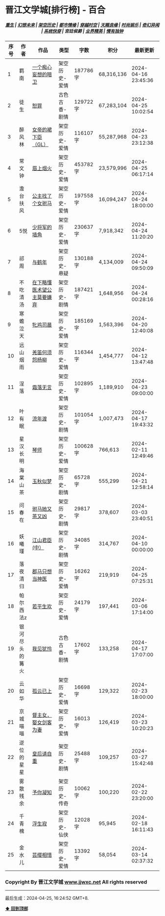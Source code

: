 # 晋江文学城[排行榜] - 百合

<h5 align="center">
	<a href="https://github.com/amaliegay/jjwxc-charts/blob/main/重生.md">重生</a> |
	<a href="https://github.com/amaliegay/jjwxc-charts/blob/main/幻想未来.md">幻想未来</a> |
	<a href="https://github.com/amaliegay/jjwxc-charts/blob/main/架空历史.md">架空历史</a> |
	<a href="https://github.com/amaliegay/jjwxc-charts/blob/main/都市情缘.md">都市情缘</a> |
	<a href="https://github.com/amaliegay/jjwxc-charts/blob/main/README.md">穿越时空</a> |
	<a href="https://github.com/amaliegay/jjwxc-charts/blob/main/天赐良缘.md">天赐良缘</a> |
	<a href="https://github.com/amaliegay/jjwxc-charts/blob/main/时尚娱乐.md">时尚娱乐</a> |
	<a href="https://github.com/amaliegay/jjwxc-charts/blob/main/奇幻异闻.md">奇幻异闻</a> |
	<a href="https://github.com/amaliegay/jjwxc-charts/blob/main/系统快穿.md">系统快穿</a> |
	<b>宫廷侯爵</b> |
	<a href="https://github.com/amaliegay/jjwxc-charts/blob/main/业界精英.md">业界精英</a> |
	<a href="https://github.com/amaliegay/jjwxc-charts/blob/main/情有独钟.md">情有独钟</a>
</h5>

| 序号 | 作者 | 作品 | 类型 | 字数 | 积分 | 最新更新 | 
|-----|------|------|-----|------|------|---------|
| 1 | 羁南 | [一个痴心妄想的暗卫](https://www.jjwxc.net/onebook.php?novelid=8385571) | 架空历史-爱情 | 187786字 | 68,316,136 | 2024-04-16 23:45:36 | 
| 2 | 徒生 | [恕罪](https://www.jjwxc.net/onebook.php?novelid=4892355) | 古色古香-剧情 | 129722字 | 67,283,104 | 2024-04-25 10:02:54 | 
| 3 | 醉风林 | [女帝的裙下臣（GL）](https://www.jjwxc.net/onebook.php?novelid=8312686) | 架空历史-爱情 | 116107字 | 55,287,968 | 2024-04-23 23:12:38 | 
| 4 | 常文钟 | [眉上烟火](https://www.jjwxc.net/onebook.php?novelid=3567742) | 架空历史-爱情 | 453782字 | 23,579,996 | 2024-04-25 06:17:14 | 
| 5 | 澹台扶风 | [公主找了个女驸马](https://www.jjwxc.net/onebook.php?novelid=4166846) | 架空历史-爱情 | 197558字 | 16,094,247 | 2024-04-24 18:00:00 | 
| 6 | 5悦 | [少将军的墙角](https://www.jjwxc.net/onebook.php?novelid=8645654) | 架空历史-爱情 | 230637字 | 7,918,342 | 2024-04-24 11:20:20 | 
| 7 | 祁周 | [与鹤年](https://www.jjwxc.net/onebook.php?novelid=8640599) | 架空历史-悬疑 | 130188字 | 4,134,009 | 2024-04-24 09:50:09 | 
| 8 | 不吃清汤 | [在下略懂医术望公主莫要嫌弃](https://www.jjwxc.net/onebook.php?novelid=8685462) | 架空历史-剧情 | 187421字 | 1,648,956 | 2024-04-24 00:28:16 | 
| 9 | 寒蟾泣天 | [牝鸡司晨](https://www.jjwxc.net/onebook.php?novelid=8674220) | 架空历史-爱情 | 185169字 | 1,563,396 | 2024-04-20 12:40:08 | 
| 10 | 远山烟雨 | [羌笛何须怨杨柳](https://www.jjwxc.net/onebook.php?novelid=8685178) | 架空历史-爱情 | 116344字 | 1,454,777 | 2024-04-12 13:47:48 | 
| 11 | 浧落 | [霜落无言](https://www.jjwxc.net/onebook.php?novelid=8116942) | 架空历史-爱情 | 102895字 | 1,189,910 | 2024-04-23 09:00:00 | 
| 12 | 叶有眠 | [流年渡](https://www.jjwxc.net/onebook.php?novelid=8707453) | 架空历史-剧情 | 101054字 | 1,007,473 | 2024-04-17 19:43:32 | 
| 13 | 星汉长明 | [琴师](https://www.jjwxc.net/onebook.php?novelid=8674988) | 架空历史-爱情 | 100628字 | 766,613 | 2024-02-11 12:49:46 | 
| 14 | 海棠山茶 | [玉秋似梦](https://www.jjwxc.net/onebook.php?novelid=8683123) | 架空历史-剧情 | 65728字 | 555,299 | 2024-04-21 12:58:14 | 
| 15 | 问春在 | [驸马她又茶又凶](https://www.jjwxc.net/onebook.php?novelid=8697096) | 架空历史-剧情 | 29817字 | 378,607 | 2024-03-03 23:40:51 | 
| 16 | 妖曦瑾 | [江山君臣(中）](https://www.jjwxc.net/onebook.php?novelid=8504820) | 架空历史-剧情 | 34085字 | 314,767 | 2024-04-10 00:00:00 | 
| 17 | 落夜清归 | [郡马只想当神医](https://www.jjwxc.net/onebook.php?novelid=8760449) | 架空历史-爱情 | 16262字 | 219,919 | 2024-04-25 07:25:31 | 
| 18 | 帕尔西法z | [若平生欢](https://www.jjwxc.net/onebook.php?novelid=8729027) | 架空历史-爱情 | 24179字 | 197,441 | 2024-03-06 17:14:00 | 
| 19 | 银河尽头的篝火 | [我见犹怜](https://www.jjwxc.net/onebook.php?novelid=8656007) | 古色古香-剧情 | 17602字 | 133,258 | 2024-04-17 17:07:00 | 
| 20 | 云如华 | [孤云已上](https://www.jjwxc.net/onebook.php?novelid=8689697) | 架空历史-爱情 | 16698字 | 129,322 | 2024-02-23 18:00:00 | 
| 21 | 京城喵喵 | [督主女，娶女剑客为妻](https://www.jjwxc.net/onebook.php?novelid=8727912) | 架空历史-爱情 | 16013字 | 126,419 | 2024-03-23 10:20:23 | 
| 22 | 逆位的星星 | [皇后请自重](https://www.jjwxc.net/onebook.php?novelid=8765551) | 架空历史-剧情 | 25488字 | 109,257 | 2024-03-27 15:42:48 | 
| 23 | 雾散残余 | [予你凝知](https://www.jjwxc.net/onebook.php?novelid=8666891) | 架空历史-传奇 | 10062字 | 100,220 | 2024-02-22 23:20:00 | 
| 24 | 千青槐 | [浮生寂](https://www.jjwxc.net/onebook.php?novelid=8697739) | 架空历史-仙侠 | 12028字 | 95,945 | 2024-02-18 16:11:43 | 
| 25 | 金水儿 | [芸缨相惜](https://www.jjwxc.net/onebook.php?novelid=8757074) | 架空历史-爱情 | 13392字 | 58,054 | 2024-03-14 02:37:32 | 

### Copyright By 晋江文学城 www.jjwxc.net All rights reserved

---

最后生成：2024-04-25, 16:24:52 GMT+8.

**[⬆ 回到顶部](#晋江文学城排行榜---百合)**

